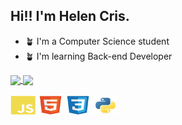 ## Hi!! I'm Helen Cris.

  - 🪴 I'm a Computer Science student
  - 🪴 I'm learning Back-end Developer
<div>
  <a href="https://github.com/HelenCris/github-readme-stats">
    <img align="center" height = "160px" src="https://github-readme-stats.vercel.app/api?username=HelenCris&theme=aura" />
  </a> 
  <a href="https://github.com/HelenCris/convoychat">
    <img align="center" height = "160px" src="https://github-readme-stats.vercel.app/api/top-langs/?username=HelenCris&layout=compact&theme=aura" />
  </a>
</div

<div style="display: inline_block"><br>
  <img align="center" alt="Js" height="30" width="40" src="https://raw.githubusercontent.com/devicons/devicon/master/icons/javascript/javascript-plain.svg">
  <img align="center" alt="HTML" height="30" width="40" src="https://raw.githubusercontent.com/devicons/devicon/master/icons/html5/html5-original.svg">
  <img align="center" alt="CSS" height="30" width="40" src="https://raw.githubusercontent.com/devicons/devicon/master/icons/css3/css3-original.svg">
  <img align="center" alt="Python" height="30" width="40" src="https://raw.githubusercontent.com/devicons/devicon/master/icons/python/python-original.svg">
</div>
